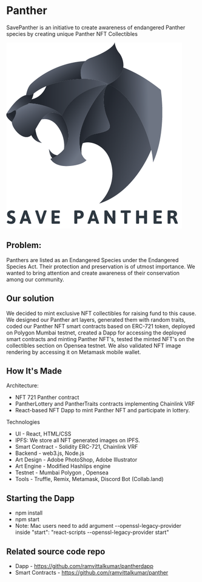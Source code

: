 # Panther

SavePanther is an initiative to create awareness of endangered Panther species by creating unique Panther NFT Collectibles

<img src="./logo.png"/>

## Problem:

Panthers are listed as an Endangered Species under the Endangered Species Act. Their protection and preservation is of utmost importance. We wanted to bring attention and create awareness of their conservation among our community.

## Our solution

We decided to mint exclusive NFT collectibles for raising fund to this cause. We designed our Panther art layers, generated them with random traits, coded our Panther NFT smart contracts based on ERC-721 token, deployed on Polygon Mumbai testnet, created a Dapp for accessing the deployed smart contracts and minting Panther NFT's, tested the minted NFT's on the collectibles section on Opensea testnet. We also validated NFT image rendering by accessing it on Metamask mobile wallet.

## How It's Made

Architecture:

- NFT 721 Panther contract
- PantherLottery and PantherTraits contracts implementing Chainlink VRF 
- React-based NFT Dapp to mint Panther NFT and participate in lottery.

Technologies

- UI - React, HTML/CSS
- IPFS: We store all NFT generated images on IPFS.
- Smart Contract - Solidity ERC-721, Chainlink VRF
- Backend - web3.js, Node.js
- Art Design - Adobe PhotoShop, Adobe Illustrator
- Art Engine - Modified Hashlips engine
- Testnet - Mumbai Polygon , Opensea
- Tools - Truffle, Remix, Metamask, Discord Bot (Collab.land)

## Starting the Dapp
- npm install
- npm start
- Note: Mac users need to add argument --openssl-legacy-provider inside "start": "react-scripts --openssl-legacy-provider start"

## Related source code repo

- Dapp - https://github.com/ramvittalkumar/pantherdapp
- Smart Contracts - https://github.com/ramvittalkumar/panther

